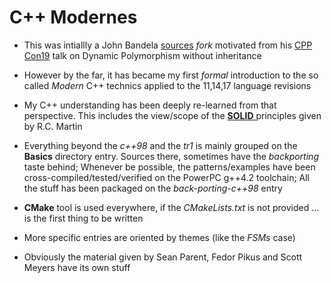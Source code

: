 # C++ Modernes

* This was intiallly a John Bandela [sources](https://github.com/google/cpp-from-the-sky-down) *fork* motivated from his [CPP Con19](https://www.youtube.com/watch?v=PSxo85L2lC0) talk on Dynamic Polymorphism without inheritance

* However by the far, it has became my first *formal* introduction to the so called *Modern* C++ technics applied to the 11,14,17 language revisions

* My C++ understanding has been deeply re-learned from that perspective. This includes the view/scope of the [**SOLID** ](https://en.wikipedia.org/wiki/SOLID) principles given by R.C. Martin

* Everything beyond the *c++98* and the *tr1* is mainly grouped on the **Basics** directory entry. Sources there, sometimes have the *backporting* taste behind; Whenever be possible, the patterns/examples have been cross-compiled/tested/verified on the PowerPC g++4.2 toolchain; All the stuff has been packaged on the *back-porting-c++98* entry

* **CMake** tool is used everywhere, if the *CMakeLists.txt* is not provided ... is the first thing to be written

* More specific entries are oriented by themes (like the *FSMs* case)

* Obviously the material given by Sean Parent, Fedor Pikus and Scott Meyers have its own stuff
